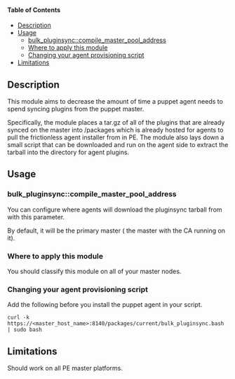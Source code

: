 #### Table of Contents

* [Description](#description)
* [Usage](#usage)
  * [bulk\_pluginsync::compile\_master\_pool\_address](#bulk_pluginsynccompile_master_pool_address)
  * [Where to apply this module](#where-to-apply-this-module)
  * [Changing your agent provisioning script](#changing-your-agent-provisioning-script)
* [Limitations](#limitations)

## Description

This module aims to decrease the amount of time a puppet agent needs to spend syncing plugins from the puppet master.

Specifically, the module places a tar.gz of all of the plugins that are already synced on the master into /packages which is already hosted for agents to pull the frictionless agent installer from in PE.  The module also lays down a small script that can be downloaded and run on the agent side to extract the tarball into the directory for agent plugins.  

## Usage

### bulk_pluginsync::compile_master_pool_address

You can configure where agents will download the pluginsync tarball from with this parameter.

By default, it will be the primary master ( the master with the CA running on it).

### Where to apply this module

You should classify this module on all of your master nodes.  

### Changing your agent provisioning script

Add the following before you install the puppet agent in your script.

```
curl -k https://<master_host_name>:8140/packages/current/bulk_pluginsync.bash | sudo bash
```

## Limitations

Should work on all PE master platforms.
